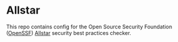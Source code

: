 # Allstar

This repo contains config for the Open Source Security Foundation ([OpenSSF](https://openssf.org/)) [Allstar](https://github.com/ossf/allstar) security best practices checker.